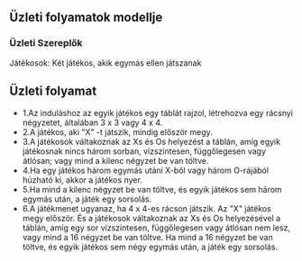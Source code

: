 ## **Üzleti folyamatok modellje**

### Üzleti Szereplők

Játékosok: Két játékos, akik egymás ellen játszanak

## **Üzleti folyamat**

* 1.Az induláshoz az egyik játékos egy táblát rajzol, létrehozva egy rácsnyi négyzetet, általában 3 x 3 vagy 4 x 4.
* 2.A játékos, aki "X" -t játszik, mindig először megy.
* 3.A játékosok váltakoznak az Xs és Os helyezést a táblán, amíg egyik játékosnak nincs három sorban, vízszintesen, függőlegesen vagy átlósan; vagy mind a kilenc négyzet be van töltve. 
* 4.Ha egy játékos három egymás utáni X-ből vagy három O-rájából húzható ki, akkor a játékos nyer. 
* 5.Ha mind a kilenc négyzet be van töltve, és egyik játékos sem három egymás után, a játék egy sorsolás.
* 6.A játékmenet ugyanaz, ha 4 x 4-es rácson játszik. Az "X" játékos megy először. És a játékosok váltakoznak az Xs és Os helyezésével a táblán, amíg egy sor vízszintesen, függőlegesen vagy átlósan nem lesz, vagy mind a 16 négyzet be van töltve. Ha mind a 16 négyzet be van töltve, és egyik játékos sem négy egymás után, a játék egy sorsolás. 
